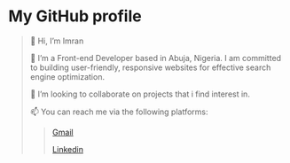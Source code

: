 
# My GitHub profile
> 👋 Hi, I’m Imran
> 
> 👀 I’m a Front-end Developer based in Abuja, Nigeria. I am committed to building user-friendly, responsive websites for effective search engine optimization.
> 
> 💞️ I’m looking to collaborate on projects that i find interest in.
> 
> 📫 You can reach me via the following platforms:
> 
>> [Gmail](mailto:imranusmanshaba@gmail.com)
>>
>> [Linkedin](https://www.linkedin.com/in/imran-usman-shaba-4372291a9?lipi=urn%3Ali%3Apage%3Ad_flagship3_profile_view_base_contact_details%3BnH98boaBQxSPVzBepithLg%3D%3D)
